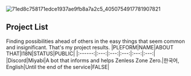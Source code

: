 ![71ed8c758171edce1937ae9fb8a7a2c5_4050754917781907821](https://user-images.githubusercontent.com/64823926/220814453-d567af6a-6b1f-4987-9808-e1a2207b2f61.jpg)
<!-- ![Alt text](https://spotify-recently-played-readme.vercel.app/api?user=312ooppyhlmvawzd5x2tjx6h2dn4) -->
## Project List
Finding possibilities ahead of others in the easy things that seem common and insignificant.
That's my project results.
|PLEFORM|NAME|ABOUT THAT|I18N|STATUS|PUBLIC|
|:------:|:---:|:---:|:---:|:---:|:---:|
|Discord|Miyabi|A bot that informs and helps Zenless Zone Zero.|한국어, English|Until the end of the service|FALSE|

<!-- [My Discord Profile](https://discord.com/users/1010159742104113162) -->
